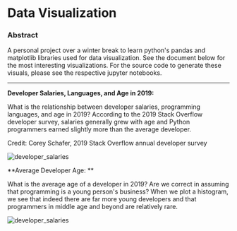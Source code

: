 # Data Visualization 

### Abstract 

A personal project over a winter break to learn python's pandas and matplotlib libraries used for data visualization. 
See the document below for the most interesting visualizations. For the source code to generate these visuals, please 
see the respective jupyter notebooks. 

___ 

**Developer Salaries, Languages, and Age in 2019:** 

What is the relationship between developer salaries, programming languages, and age in 2019? According to the 2019 Stack Overflow developer survey, salaries generally grew with age and Python programmers earned slightly more than the average developer. 

Credit: Corey Schafer, 2019 Stack Overflow annual developer survey

![developer_salaries](https://user-images.githubusercontent.com/58995473/71763714-519c3d80-2edf-11ea-9e1a-a0afadfe1fa9.png)


**Average Developer Age: **

What is the average age of a developer in 2019? Are we correct in assuming that programming is a young person's business? When we plot a histogram, we see that indeed there are far more young developers and that programmers in middle age and beyond are relatively rare. 


![developer_salaries](https://user-images.githubusercontent.com/58995473/71764091-84e0cb80-2ee3-11ea-9b55-86009127d5f8.png)


